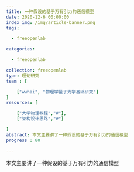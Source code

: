 ```yaml
---
title: 一种假设的基于万有引力的通信模型
date: 2020-12-6 00:00:00
index_img: /img/article-banner.png
tags:

  - freeopenlab

categories:

  - freeopenlab

collection: freeopenlab
type: 理论研究
team : [

    ["wwhai", "物理学量子力学基础研究"]
]
resources: [

    ["大学物理教程","#"],
    ["架构设计思路","#"]

]
abstract: 本文主要讲了一种假设的基于万有引力的通信模型
progress : 80

---
```

本文主要讲了一种假设的基于万有引力的通信模型
<!-- more -->
